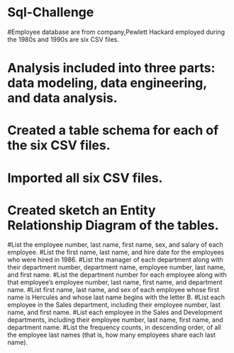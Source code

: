 # Sql-Challenge
#Employee database are from company,Pewlett Hackard employed during the 1980s and 1990s are six CSV files.
# Analysis included into three parts: data modeling, data engineering, and data analysis.
# Created a table schema for each of the six CSV files.
# Imported all six CSV files.
# Created sketch an Entity Relationship Diagram of the tables.

#List the employee number, last name, first name, sex, and salary of each employee.
#List the first name, last name, and hire date for the employees who were hired in 1986.
#List the manager of each department along with their department number, department name, employee number, last name, and first name.
#List the department number for each employee along with that employee’s employee number, last name, first name, and department name.
#List first name, last name, and sex of each employee whose first name is Hercules and whose last name begins with the letter B.
#List each employee in the Sales department, including their employee number, last name, and first name.
#List each employee in the Sales and Development departments, including their employee number, last name, first name, and department name.
#List the frequency counts, in descending order, of all the employee last names (that is, how many employees share each last name).
